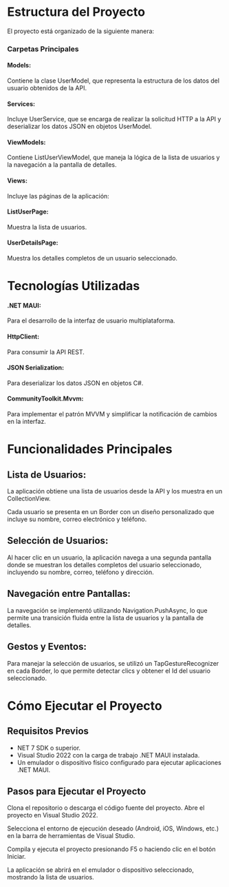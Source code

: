 # Estructura del Proyecto
El proyecto está organizado de la siguiente manera:

### Carpetas Principales
#### Models:

Contiene la clase UserModel, que representa la estructura de los datos del usuario obtenidos de la API.

#### Services:

Incluye UserService, que se encarga de realizar la solicitud HTTP a la API y deserializar los datos JSON en objetos UserModel.

#### ViewModels:

Contiene ListUserViewModel, que maneja la lógica de la lista de usuarios y la navegación a la pantalla de detalles.

#### Views:

Incluye las páginas de la aplicación:

#### ListUserPage:
Muestra la lista de usuarios.

#### UserDetailsPage: 
Muestra los detalles completos de un usuario seleccionado.

# Tecnologías Utilizadas
#### .NET MAUI: 
Para el desarrollo de la interfaz de usuario multiplataforma.

#### HttpClient: 
Para consumir la API REST.

#### JSON Serialization:
Para deserializar los datos JSON en objetos C#.

#### CommunityToolkit.Mvvm: 
Para implementar el patrón MVVM y simplificar la notificación de cambios en la interfaz.

# Funcionalidades Principales
## Lista de Usuarios:

La aplicación obtiene una lista de usuarios desde la API y los muestra en un CollectionView.

Cada usuario se presenta en un Border con un diseño personalizado que incluye su nombre, correo electrónico y teléfono.

## Selección de Usuarios:

Al hacer clic en un usuario, la aplicación navega a una segunda pantalla donde se muestran los detalles completos del usuario seleccionado, incluyendo su nombre, correo, teléfono y dirección.

## Navegación entre Pantallas:

La navegación se implementó utilizando Navigation.PushAsync, lo que permite una transición fluida entre la lista de usuarios y la pantalla de detalles.

## Gestos y Eventos:

Para manejar la selección de usuarios, se utilizó un TapGestureRecognizer en cada Border, lo que permite detectar clics y obtener el Id del usuario seleccionado.

# Cómo Ejecutar el Proyecto
## Requisitos Previos

* NET 7 SDK o superior.
* Visual Studio 2022 con la carga de trabajo .NET MAUI instalada.
* Un emulador o dispositivo físico configurado para ejecutar aplicaciones .NET MAUI.

## Pasos para Ejecutar el Proyecto
Clona el repositorio o descarga el código fuente del proyecto.
Abre el proyecto en Visual Studio 2022.

Selecciona el entorno de ejecución deseado (Android, iOS, Windows, etc.) en la barra de herramientas de Visual Studio.

Compila y ejecuta el proyecto presionando F5 o haciendo clic en el botón Iniciar.

La aplicación se abrirá en el emulador o dispositivo seleccionado, mostrando la lista de usuarios.





